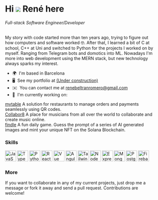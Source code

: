 # Hi ![](https://user-images.githubusercontent.com/18350557/176309783-0785949b-9127-417c-8b55-ab5a4333674e.gif) René here
###### Full-stack Software Engineer/Developer


My story with code started more than ten years ago, trying to figure out how computers and software worked 🤓. After that, I learned a bit of C at school, C++ at Uni and switched to Python for the projects I worked on by myself. Ranging from Telegram bots and domotics into ML. Nowadays I'm more into web development using the MERN stack, but new technology always sparks my interest.

* 🌍  I'm based in Barcelona
* 🖥️  See my portfolio at [(Under construction)](http://renebeltran.com)
* ✉️  You can contact me at [renebeltranromero@gmail.com](mailto:renebeltranromero@gmail.com)
* 🚀  I'm currently working on: <br/>

[mytable](https://mytable.tech)
A solution for restaurants to manage orders and payments seamlessly using QR codes. <br/>
[Collabor8](https://collabor8.me)
A place for musicians from all over the world to collaborate and create music online. <br/>
[findle](https://findle.live)
A fun daily game. Guess the prompt of a series of AI generated images and mint your unique NFT on the Solana Blockchain. <br/>

### Skills  

<p align="left"> <a href="https://developer.mozilla.org/en-US/docs/Web/JavaScript" target="_blank" rel="noreferrer"><img src="https://raw.githubusercontent.com/danielcranney/readme-generator/main/public/icons/skills/javascript-colored.svg" width="36" height="36" alt="JavaScript" /></a> <a href="https://www.typescriptlang.org/" target="_blank" rel="noreferrer"><img src="https://raw.githubusercontent.com/danielcranney/readme-generator/main/public/icons/skills/typescript-colored.svg" width="36" height="36" alt="TypeScript" /></a> <a href="https://www.python.org/" target="_blank" rel="noreferrer"><img src="https://raw.githubusercontent.com/danielcranney/readme-generator/main/public/icons/skills/python-colored.svg" width="36" height="36" alt="Python" /></a> <a href="https://reactjs.org/" target="_blank" rel="noreferrer"><img src="https://raw.githubusercontent.com/danielcranney/readme-generator/main/public/icons/skills/react-colored.svg" width="36" height="36" alt="React" /></a> <a href="https://vuejs.org/" target="_blank" rel="noreferrer"><img src="https://raw.githubusercontent.com/danielcranney/readme-generator/main/public/icons/skills/vuejs-colored.svg" width="36" height="36" alt="Vue" /></a> <a href="https://angular.io/" target="_blank" rel="noreferrer"><img src="https://raw.githubusercontent.com/danielcranney/readme-generator/main/public/icons/skills/angularjs-colored.svg" width="36" height="36" alt="Angular" /></a> <a href="https://tailwindcss.com/" target="_blank" rel="noreferrer"><img src="https://raw.githubusercontent.com/danielcranney/readme-generator/main/public/icons/skills/tailwindcss-colored.svg" width="36" height="36" alt="TailwindCSS" /></a> <a href="https://nodejs.org/en/" target="_blank" rel="noreferrer"><img src="https://raw.githubusercontent.com/danielcranney/readme-generator/main/public/icons/skills/nodejs-colored.svg" width="36" height="36" alt="NodeJS" /></a> <a href="https://expressjs.com/" target="_blank" rel="noreferrer"><img src="https://raw.githubusercontent.com/danielcranney/readme-generator/main/public/icons/skills/express-colored-dark.svg" width="36" height="36" alt="Express" /></a> <a href="https://www.mongodb.com/" target="_blank" rel="noreferrer"><img src="https://raw.githubusercontent.com/danielcranney/readme-generator/main/public/icons/skills/mongodb-colored.svg" width="36" height="36" alt="MongoDB" /></a> <a href="https://www.postgresql.org/" target="_blank" rel="noreferrer"><img src="https://raw.githubusercontent.com/danielcranney/readme-generator/main/public/icons/skills/postgresql-colored.svg" width="36" height="36" alt="PostgreSQL" /></a> <a href="https://firebase.google.com/" target="_blank" rel="noreferrer"><img src="https://raw.githubusercontent.com/danielcranney/readme-generator/main/public/icons/skills/firebase-colored.svg" width="36" height="36" alt="Firebase" /></a> </p> 

### More

If you want to collaborate in any of my current projects, just drop me a message or fork it away and send a pull request. Contributions are welcome!

